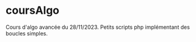 # coursAlgo

Cours d'algo avancée du 28/11/2023.
Petits scripts php implémentant des boucles simples.
